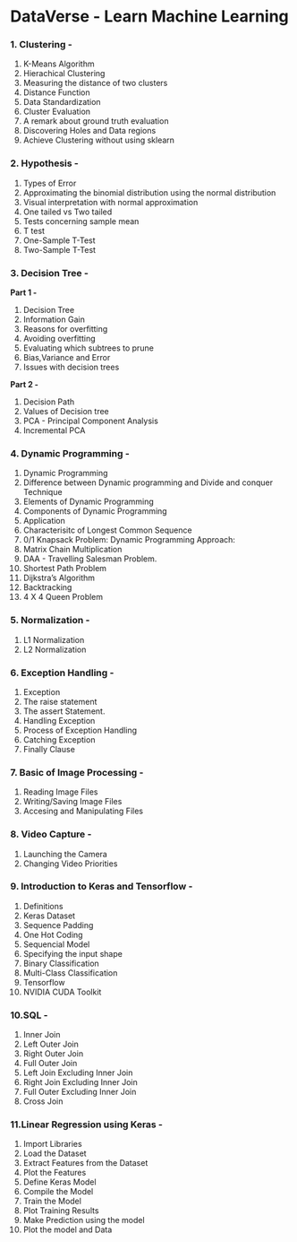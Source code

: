 # DataVerse - Learn Machine Learning

### **1. Clustering -**

1. K-Means Algorithm 
2. Hierachical Clustering
3. Measuring the distance of two clusters
4. Distance Function
5. Data Standardization
6. Cluster Evaluation
7. A remark about ground truth evaluation
8. Discovering Holes and Data regions
9. Achieve Clustering without using sklearn


### **2. Hypothesis -**
1. Types of Error
2. Approximating the binomial distribution using the normal distribution
3. Visual interpretation with normal approximation
4. One tailed vs Two tailed
5. Tests concerning sample mean
6. T test 
7. One-Sample T-Test
8. Two-Sample T-Test

### **3. Decision Tree -**
**Part 1 -**
   1. Decision Tree
   2. Information Gain
   3. Reasons for overfitting
   4. Avoiding overfitting
   5. Evaluating which subtrees to prune
   6. Bias,Variance and Error
   7. Issues with decision trees
      
**Part 2 -**
   1. Decision Path
   2. Values of Decision tree
   3. PCA - Principal Component Analysis
   4. Incremental PCA

### **4. Dynamic Programming -**
1. Dynamic Programming
2. Difference between Dynamic programming and Divide and conquer Technique
3. Elements of Dynamic Programming
4. Components of Dynamic Programming
5. Application
6. Characterisitc of Longest Common Sequence
7. 0/1 Knapsack Problem: Dynamic Programming Approach:
8. Matrix Chain Multiplication
9. DAA - Travelling Salesman Problem.
10. Shortest Path Problem
11. Dijkstra’s Algorithm
12. Backtracking
13. 4 X 4 Queen Problem

### **5. Normalization -**
1. L1 Normalization
2. L2 Normalization

### **6. Exception Handling -**
1. Exception
2. The raise statement 
3. The assert Statement.
4. Handling Exception
5. Process of Exception Handling
6. Catching Exception
7. Finally Clause

### **7. Basic of Image Processing -**
1. Reading Image Files
2. Writing/Saving Image Files
3. Accesing and Manipulating Files

### **8. Video Capture -**
1. Launching the Camera
2. Changing Video Priorities

### **9. Introduction to Keras and Tensorflow -**
1. Definitions
2. Keras Dataset
3. Sequence Padding
4. One Hot Coding
5. Sequencial Model
6. Specifying the input shape
7. Binary Classification
8. Multi-Class Classification
9. Tensorflow
10. NVIDIA CUDA Toolkit

### **10.SQL -**
1. Inner Join
2. Left Outer Join
3. Right Outer Join
4. Full Outer Join
5. Left Join Excluding Inner Join
6. Right Join Excluding Inner Join
7. Full Outer Excluding Inner Join
8. Cross Join

### **11.Linear Regression using Keras -**
1. Import Libraries
2. Load the Dataset
3. Extract Features from the Dataset
4. Plot the Features
5. Define Keras Model
6. Compile the Model
7. Train the Model
8. Plot Training Results
9. Make Prediction using the model
10. Plot the model and Data
